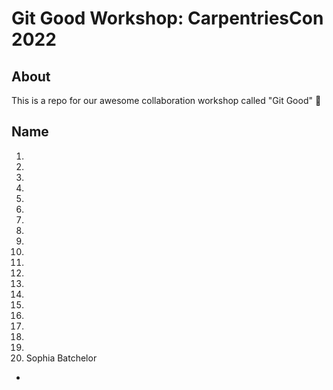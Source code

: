 # Git Good Workshop: CarpentriesCon 2022

## About 
This is a repo for our awesome collaboration workshop called "Git Good" :tada:

## Name
1.
2. 
3. 
4.
5.
6.
7.
8.
9.
10.
11.
12.
13.
14.
15.
16.
17.
18.
19.
20. Sophia Batchelor

*
